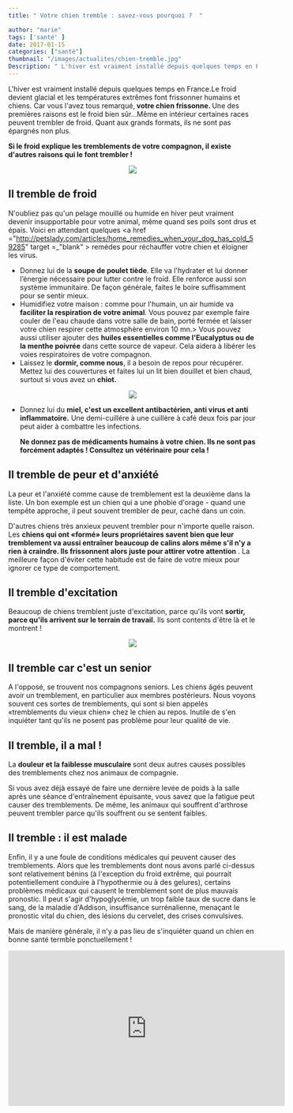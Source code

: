 ```yaml
---
title: " Votre chien tremble : savez-vous pourquoi ?  "

author: "marie"
tags: ['santé' ]
date: 2017-01-15
categories: ["santé"]
thumbnail: "/images/actualites/chien-tremble.jpg"
Description: " L'hiver est vraiment installé depuis quelques temps en France.Le froid devient glacial et les températures extrêmes font frissonner humains et chiens.   "
---
```


L'hiver est vraiment installé depuis quelques temps en France.Le froid devient glacial et les températures extrêmes font frissonner humains et chiens.
Car vous l'avez tous remarqué,<b> votre chien frissonne. </b> Une des premières raisons est le froid bien sûr...Même en intérieur certaines races peuvent trembler de froid. Quant aux grands formats, ils ne sont pas épargnés non plus.

<b> Si le froid explique les tremblements de votre compagnon, il existe d'autres raisons qui le font trembler !</b>




<p align="center"><img src="/images/actualites/chien-froid.jpg"class="img-responsive"></p>




## Il tremble de froid  ##

N'oubliez pas qu'un pelage mouillé ou humide en hiver peut vraiment devenir insupportable pour votre animal, même quand ses poils sont drus et épais. Voici en attendant quelques <a href ="http://petslady.com/articles/home_remedies_when_your_dog_has_cold_59285" target =_"blank" > remédes </a> pour réchauffer votre chien et éloigner les virus.

<ul><li> Donnez lui de la <b> soupe de poulet tiède</b>. Elle va l'hydrater et lui donner l’énergie nécessaire pour lutter contre le froid. Elle renforce aussi son système immunitaire. De façon générale, faites le boire suffisamment pour se sentir mieux. </li>
<li>Humidifiez votre maison : comme pour l'humain, un air humide va <b> faciliter la respiration de votre animal</b>. Vous pouvez par exemple faire couler de l'eau chaude dans votre salle de bain, porté fermée et laisser votre chien respirer cette atmosphère environ 10 mn.>
Vous pouvez aussi utiliser ajouter des <b> huiles essentielles comme l'Eucalyptus ou de la menthe poivrée</b> dans cette source de vapeur. Cela aidera à libérer les voies respiratoires de votre compagnon.</li>
<li>Laissez le <b>dormir, comme nous</b>, il a besoin de repos pour récupérer. Mettez lui des couvertures et faites lui un lit bien douillet et bien chaud, surtout si vous avez un <b>chiot.</b> </li></ul>


<p align="center"><img src="/images/actualites/chien-froid-repos.jpg"class="img-responsive"></p>


<ul><li>Donnez lui du <b>miel, c'est un excellent antibactérien, anti virus et anti inflammatoire.</b> Une demi-cuillére à une cuillère à  café deux fois par jour peut aider à combattre les infections.

 <b> Ne donnez pas de médicaments humains à votre chien. Ils ne sont pas forcément adaptés ! Consultez un vétérinaire pour cela !</b></li></ul>





## Il tremble de peur et d'anxiété ##
La peur et l'anxiété comme cause de tremblement est la deuxième dans la liste. Un bon exemple est un chien qui a une phobie d'orage - quand une tempête approche, il peut souvent trembler de peur, caché dans un coin.

D'autres chiens très anxieux peuvent trembler pour n'importe quelle raison. Les <b>chiens qui ont «formé» leurs propriétaires savent bien que leur  tremblement va aussi entraîner beaucoup de calins alors même s'il n'y a rien à craindre. Ils frissonnent alors juste pour attirer votre attention</b> . La meilleure façon d'éviter cette habitude est de faire de votre mieux pour ignorer ce type de comportement.


## Il tremble d'excitation ##

Beaucoup de chiens tremblent juste d'excitation, parce qu'ils vont <b>sortir, parce qu'ils arrivent sur le terrain de travail.</b> Ils sont contents d'être là et le montrent !

<p align="center"><img src="/images/actualites/chien-lexcite.jpg" class="img-responsive"></p>

## Il tremble car c'est un senior ##
A l'opposé, se trouvent nos compagnons seniors. Les chiens âgés peuvent avoir un tremblement, en particulier aux membres postérieurs. Nous voyons souvent ces sortes de tremblements, qui sont si bien appelés «tremblements du vieux chien» chez le chien au repos. Inutile de s'en inquiéter tant qu'ils ne posent pas problème pour leur qualité de vie.

## Il tremble, il a mal ! ##

La <b>douleur et la faiblesse musculaire </b> sont deux autres causes possibles des tremblements chez nos animaux de compagnie.

Si vous avez déjà essayé de faire une dernière levée de poids à la salle après une séance d'entraînement épuisante, vous savez que la fatigue peut causer des tremblements. De même, les animaux qui souffrent d'arthrose peuvent trembler parce qu'ils souffrent ou se sentent faibles.


## Il tremble : il est malade ##
Enfin, il y a une foule de conditions médicales qui peuvent causer des tremblements. Alors que les tremblements dont nous avons parlé ci-dessus sont relativement bénins (à l'exception du froid extrême, qui pourrait potentiellement conduire à l'hypothermie ou à des gelures), certains problèmes médicaux qui causent le tremblement sont de plus mauvais pronostic. Il peut s'agir d'hypoglycémie, un trop faible taux de sucre dans le sang, de la maladie d'Addison, insuffisance surrénalienne, menaçant le pronostic vital du chien, des lésions du cervelet, des crises convulsives.

Mais de manière générale, il n'y a pas lieu de s'inquiéter quand un chien en bonne santé termble ponctuellement !



<iframe width="560" height="315" src="https://www.youtube.com/embed/ywEM53gC7Cg" frameborder="0" allowfullscreen></iframe>